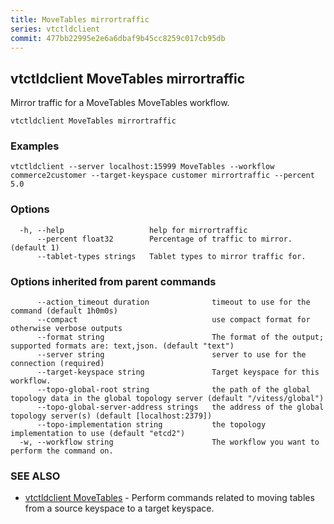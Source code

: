 ```yaml
---
title: MoveTables mirrortraffic
series: vtctldclient
commit: 477bb22995e2e6a6dbaf9b45cc8259c017cb95db
---
```

## vtctldclient MoveTables mirrortraffic

Mirror traffic for a MoveTables MoveTables workflow.

```
vtctldclient MoveTables mirrortraffic
```

### Examples

```
vtctldclient --server localhost:15999 MoveTables --workflow commerce2customer --target-keyspace customer mirrortraffic --percent 5.0
```

### Options

```
  -h, --help                   help for mirrortraffic
      --percent float32        Percentage of traffic to mirror. (default 1)
      --tablet-types strings   Tablet types to mirror traffic for.
```

### Options inherited from parent commands

```
      --action_timeout duration              timeout to use for the command (default 1h0m0s)
      --compact                              use compact format for otherwise verbose outputs
      --format string                        The format of the output; supported formats are: text,json. (default "text")
      --server string                        server to use for the connection (required)
      --target-keyspace string               Target keyspace for this workflow.
      --topo-global-root string              the path of the global topology data in the global topology server (default "/vitess/global")
      --topo-global-server-address strings   the address of the global topology server(s) (default [localhost:2379])
      --topo-implementation string           the topology implementation to use (default "etcd2")
  -w, --workflow string                      The workflow you want to perform the command on.
```

### SEE ALSO

* [vtctldclient MoveTables](../)	 - Perform commands related to moving tables from a source keyspace to a target keyspace.

